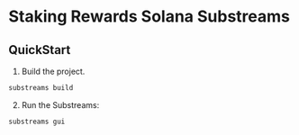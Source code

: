 # Staking Rewards Solana Substreams

## QuickStart

1. Build the project.

```bash
substreams build
```

2. Run the Substreams:

```bash
substreams gui
```